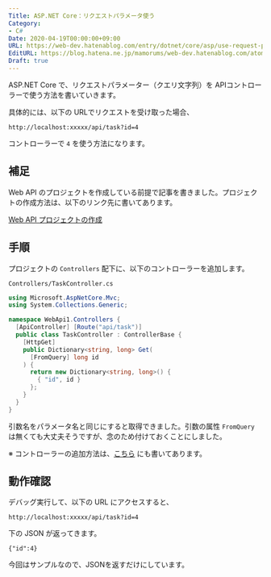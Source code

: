 ```yaml
---
Title: ASP.NET Core：リクエストパラメータ使う
Category:
- C#
Date: 2020-04-19T00:00:00+09:00
URL: https://web-dev.hatenablog.com/entry/dotnet/core/asp/use-request-parameter
EditURL: https://blog.hatena.ne.jp/mamorums/web-dev.hatenablog.com/atom/entry/26006613547223444
Draft: true
---
```


ASP.NET Core で、リクエストパラメーター（クエリ文字列）を APIコントローラーで使う方法を書いていきます。

具体的には、以下の URLでリクエストを受け取った場合、

```
http://localhost:xxxxx/api/task?id=4
```

コントローラーで `4` を使う方法になります。


## 補足
Web API のプロジェクトを作成している前提で記事を書きました。プロジェクトの作成方法は、以下のリンク先に書いてあります。

[Web API プロジェクトの作成](/entry/dotnet/core/asp/create-web-api-project)


## 手順
プロジェクトの `Controllers` 配下に、以下のコントローラーを追加します。

`Controllers/TaskController.cs`

```cs
using Microsoft.AspNetCore.Mvc;
using System.Collections.Generic;

namespace WebApi1.Controllers {
  [ApiController] [Route("api/task")]    
  public class TaskController : ControllerBase {
    [HttpGet]
    public Dictionary<string, long> Get(
      [FromQuery] long id
    ) {
      return new Dictionary<string, long>() {
        { "id", id }
      };
    }
  }
}
```

引数名をパラメータ名と同じにすると取得できました。引数の属性 `FromQuery` は無くても大丈夫そうですが、念のため付けておくことにしました。

※ コントローラーの追加方法は、[こちら](/entry/dotnet/core/asp/return-json-response) にも書いてあります。


## 動作確認
デバッグ実行して、以下の URL にアクセスすると、

```
http://localhost:xxxxx/api/task?id=4
```

下の JSON が返ってきます。

```
{"id":4}
```

今回はサンプルなので、JSONを返すだけにしています。


